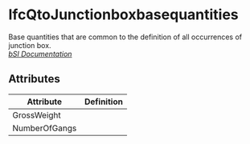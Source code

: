 IfcQtoJunctionboxbasequantities
===============================
Base quantities that are common to the definition of all occurrences of
junction box.  
[ _bSI
Documentation_](https://standards.buildingsmart.org/IFC/DEV/IFC4_2/FINAL/HTML/schema/ifcelectricaldomain/qset/qto_junctionboxbasequantities.htm)


Attributes
----------
| Attribute     | Definition   |
|---------------|--------------|
| GrossWeight   |              |
| NumberOfGangs |              |

